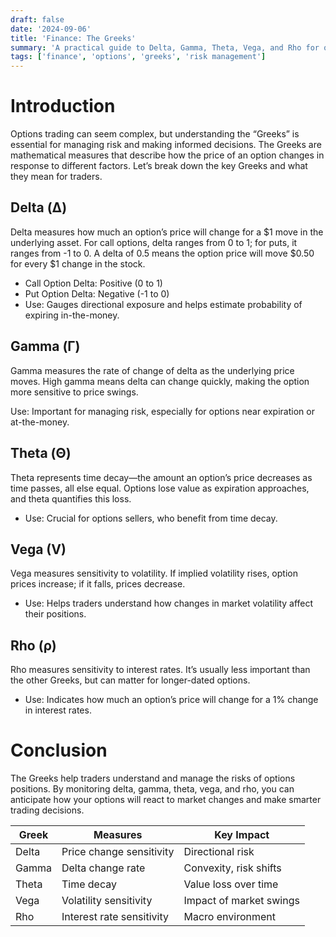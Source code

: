 ```yaml
---
draft: false
date: '2024-09-06'
title: 'Finance: The Greeks'
summary: 'A practical guide to Delta, Gamma, Theta, Vega, and Rho for options traders. Learn how each Greek affects option pricing and risk management.'
tags: ['finance', 'options', 'greeks', 'risk management']
---
```


# Introduction

Options trading can seem complex, but understanding the “Greeks” is essential for managing risk and making informed decisions. The Greeks are mathematical measures that describe how the price of an option changes in response to different factors. Let’s break down the key Greeks and what they mean for traders.

## Delta (Δ)

Delta measures how much an option’s price will change for a $1 move in the underlying asset. For call options, delta ranges from 0 to 1; for puts, it ranges from -1 to 0. A delta of 0.5 means the option price will move $0.50 for every $1 change in the stock.

- Call Option Delta: Positive (0 to 1)
- Put Option Delta: Negative (-1 to 0)
- Use: Gauges directional exposure and helps estimate probability of expiring in-the-money.

## Gamma (Γ)

Gamma measures the rate of change of delta as the underlying price moves. High gamma means delta can change quickly, making the option more sensitive to price swings.

Use: Important for managing risk, especially for options near expiration or at-the-money.

## Theta (Θ)

Theta represents time decay—the amount an option’s price decreases as time passes, all else equal. Options lose value as expiration approaches, and theta quantifies this loss.

- Use: Crucial for options sellers, who benefit from time decay.

## Vega (V)

Vega measures sensitivity to volatility. If implied volatility rises, option prices increase; if it falls, prices decrease.

- Use: Helps traders understand how changes in market volatility affect their positions.

## Rho (ρ)

Rho measures sensitivity to interest rates. It’s usually less important than the other Greeks, but can matter for longer-dated options.

- Use: Indicates how much an option’s price will change for a 1% change in interest rates.

# Conclusion

The Greeks help traders understand and manage the risks of options positions. By monitoring delta, gamma, theta, vega, and rho, you can anticipate how your options will react to market changes and make smarter trading decisions.

| Greek | Measures                  | Key Impact              |
| ----- | ------------------------- | ----------------------- |
| Delta | Price change sensitivity  | Directional risk        |
| Gamma | Delta change rate         | Convexity, risk shifts  |
| Theta | Time decay                | Value loss over time    |
| Vega  | Volatility sensitivity    | Impact of market swings |
| Rho   | Interest rate sensitivity | Macro environment       |
